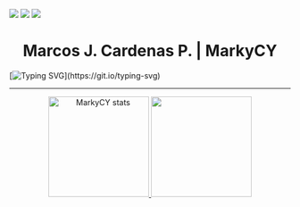 <a href="https://twitter.com/MarkyCY_" target="_blank"><img src="https://img.shields.io/twitter/url?url=https%3A%2F%2Ftwitter.com%2FMarkyCY_&logo=x&label=MarkyCY_"></a>
<a href="https://www.linkedin.com/in/markycy" target="_blank"><img src="https://img.shields.io/twitter/url?url=https%3A%2F%2Fwww.linkedin.com%2Fin%2Fmarcos-j-cardenas-p-717b30239%2F&logo=linkedin&label=Marcos%20J.&labelColor=81a1c1"></a>
![](https://komarev.com/ghpvc/?username=markycy&color=yellow)

<div align="center">
<h1>Marcos J. Cardenas P. | MarkyCY</h1>
</div>

[![Typing SVG](https://readme-typing-svg.herokuapp.com/?color=88c0d0&size=35&center=true&vCenter=true&width=1000&lines=Welcome+to+my+GitHub!;I+love+building+scalable+and+efficient+systems;Let's+build+something+amazing+together!)](https://git.io/typing-svg)

<hr>
<p align="center">
<a href="https://github.com/MarkyCY">
  <img height="180em" src="https://github-readme-stats.vercel.app/api?username=markycy&show_icons=true&hide_border=true&theme=nord&locale=en" alt="MarkyCY stats">
  <img height="180em" src="https://github-readme-stats.vercel.app/api/top-langs/?username=markycy&layout=compact&hide_border=true&theme=nord">
</a>
</p>
<!--
**MarkyCY/MarkyCY** is a ✨ _special_ ✨ repository because its `README.md` (this file) appears on your GitHub profile.
